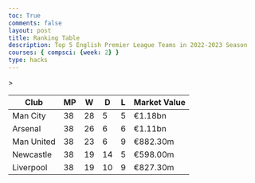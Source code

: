 ```yaml
---
toc: True
comments: false
layout: post
title: Ranking Table
description: Top 5 English Premier League Teams in 2022-2023 Season
courses: { compsci: {week: 2} }
type: hacks
---
```

<table class="table">
    <thead>
        <tr>
            <th>Club</th>
            <th>MP</th>
            <th>W</th>
            <th>D</th>
            <th>L</th>
            <th>Market Value</th>>
        </tr>
    </thead>
    <tbody>
        <tr>
            <td>Man City</td>
            <td>38</td>
            <td>28</td>
            <td>5</td>
            <td>5</td>
            <td>€1.18bn</td>
        </tr>
        <tr>
            <td>Arsenal</td>
            <td>38</td>
            <td>26</td>
            <td>6</td>
            <td>6</td>
            <td>€1.11bn</td>
        </tr>
        <tr>
            <td>Man United</td>
            <td>38</td>
            <td>23</td>
            <td>6</td>
            <td>9</td>
            <td>€882.30m</td>
        </tr>
        <tr>
            <td>Newcastle</td>
            <td>38</td>
            <td>19</td>
            <td>14</td>
            <td>5</td>
            <td>€598.00m</td>
        </tr>
        <tr>
            <td>Liverpool</td>
            <td>38</td>
            <td>19</td>
            <td>10</td>
            <td>9</td>
            <td>€827.30m</td>
        </tr>
        </tr>
    </tbody>
</table>